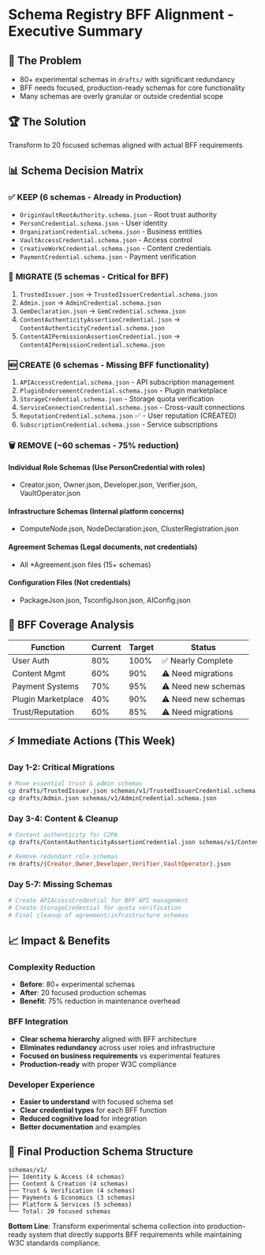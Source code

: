 # Schema Registry BFF Alignment - Executive Summary

## 🎯 **The Problem**
- 80+ experimental schemas in `drafts/` with significant redundancy
- BFF needs focused, production-ready schemas for core functionality
- Many schemas are overly granular or outside credential scope

## 🏆 **The Solution**
Transform to 20 focused schemas aligned with actual BFF requirements

## 📊 **Schema Decision Matrix**

### ✅ **KEEP** (6 schemas - Already in Production)
- `OriginVaultRootAuthority.schema.json` - Root trust authority
- `PersonCredential.schema.json` - User identity  
- `OrganizationCredential.schema.json` - Business entities
- `VaultAccessCredential.schema.json` - Access control
- `CreativeWorkCredential.schema.json` - Content credentials
- `PaymentCredential.schema.json` - Payment verification

### 🔄 **MIGRATE** (5 schemas - Critical for BFF)
1. `TrustedIssuer.json` → `TrustedIssuerCredential.schema.json`
2. `Admin.json` → `AdminCredential.schema.json`
3. `GemDeclaration.json` → `GemCredential.schema.json`
4. `ContentAuthenticityAssertionCredential.json` → `ContentAuthenticityCredential.schema.json`
5. `ContentAIPermissionAssertionCredential.json` → `ContentAIPermissionCredential.schema.json`

### 🆕 **CREATE** (6 schemas - Missing BFF functionality)
1. `APIAccessCredential.schema.json` - API subscription management
2. `PluginEndorsementCredential.schema.json` - Plugin marketplace
3. `StorageCredential.schema.json` - Storage quota verification
4. `ServiceConnectionCredential.schema.json` - Cross-vault connections
5. `ReputationCredential.schema.json` ✅ - User reputation (CREATED)
6. `SubscriptionCredential.schema.json` - Service subscriptions

### 🗑️ **REMOVE** (~60 schemas - 75% reduction)

#### **Individual Role Schemas** (Use PersonCredential with roles)
- Creator.json, Owner.json, Developer.json, Verifier.json, VaultOperator.json

#### **Infrastructure Schemas** (Internal platform concerns)  
- ComputeNode.json, NodeDeclaration.json, ClusterRegistration.json

#### **Agreement Schemas** (Legal documents, not credentials)
- All *Agreement.json files (15+ schemas)

#### **Configuration Files** (Not credentials)
- PackageJson.json, TsconfigJson.json, AIConfig.json

## 🎯 **BFF Coverage Analysis**

| Function | Current | Target | Status |
|----------|---------|--------|--------|
| User Auth | 80% | 100% | ✅ Nearly Complete |
| Content Mgmt | 60% | 90% | ⚠️ Need migrations |
| Payment Systems | 70% | 95% | ⚠️ Need new schemas |
| Plugin Marketplace | 40% | 90% | ⚠️ Need new schemas |
| Trust/Reputation | 60% | 85% | ⚠️ Need migrations |

## ⚡ **Immediate Actions (This Week)**

### **Day 1-2: Critical Migrations**
```bash
# Move essential trust & admin schemas
cp drafts/TrustedIssuer.json schemas/v1/TrustedIssuerCredential.schema.json
cp drafts/Admin.json schemas/v1/AdminCredential.schema.json
```

### **Day 3-4: Content & Cleanup**
```bash
# Content authenticity for C2PA
cp drafts/ContentAuthenticityAssertionCredential.json schemas/v1/ContentAuthenticityCredential.schema.json

# Remove redundant role schemas
rm drafts/{Creator,Owner,Developer,Verifier,VaultOperator}.json
```

### **Day 5-7: Missing Schemas**
```bash
# Create APIAccessCredential for BFF API management
# Create StorageCredential for quota verification
# Final cleanup of agreement/infrastructure schemas
```

## 📈 **Impact & Benefits**

### **Complexity Reduction**
- **Before**: 80+ experimental schemas
- **After**: 20 focused production schemas  
- **Benefit**: 75% reduction in maintenance overhead

### **BFF Integration**
- **Clear schema hierarchy** aligned with BFF architecture
- **Eliminates redundancy** across user roles and infrastructure
- **Focused on business requirements** vs experimental features
- **Production-ready** with proper W3C compliance

### **Developer Experience**
- **Easier to understand** with focused schema set
- **Clear credential types** for each BFF function
- **Reduced cognitive load** for integration
- **Better documentation** and examples

## 🏁 **Final Production Schema Structure**
```
schemas/v1/
├── Identity & Access (4 schemas)
├── Content & Creation (4 schemas)  
├── Trust & Verification (4 schemas)
├── Payments & Economics (3 schemas)
├── Platform & Services (5 schemas)
└── Total: 20 focused schemas
```

**Bottom Line**: Transform experimental schema collection into production-ready system that directly supports BFF requirements while maintaining W3C standards compliance. 